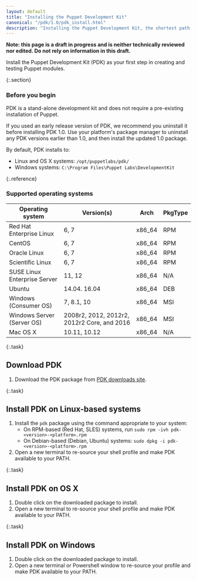 ```yaml
---
layout: default
title: "Installing the Puppet Development Kit"
canonical: "/pdk/1.0/pdk_install.html"
description: "Installing the Puppet Development Kit, the shortest path to developing better Puppet code."
---
```



**Note: this page is a draft in progress and is neither technically reviewed nor edited. Do not rely on information in this draft.**


Install the Puppet Development Kit (PDK) as your first step in creating and testing Puppet modules.

{:.section}
### Before you begin

PDK is a stand-alone development kit and does not require a pre-existing installation of Puppet.

If you used an early release version of PDK, we recommend you uninstall it before installing PDK 1.0. Use your platform's package manager to uninstall any PDK versions earlier than 1.0, and then install the updated 1.0 package.

By default, PDK installs to:

* Linux and OS X systems: `/opt/puppetlabs/pdk/`
* Windows systems: `C:\Program Files\Puppet Labs\DevelopmentKit`

{:.reference}
### Supported operating systems

| Operating system | Version(s) | Arch | PkgType |
| ---------------- | ---------- | ---- | ------- |
| Red Hat Enterprise Linux | 6, 7 | x86_64 | RPM |
| CentOS | 6, 7 | x86_64 | RPM |
| Oracle Linux | 6, 7 | x86_64 | RPM |
| Scientific Linux | 6, 7 | x86_64 | RPM |
| SUSE Linux Enterprise Server | 11, 12 | x86_64 | N/A |
| Ubuntu | 14.04. 16.04 | x86_64 | DEB |
| Windows (Consumer OS) | 7, 8.1, 10 | x86_64 | MSI |
| Windows Server (Server OS) | 2008r2, 2012, 2012r2, 2012r2 Core, and 2016 | x86_64 | MSI |
| Mac OS X | 10.11, 10.12 | x86_64 | N/A |


{:.task}

## Download PDK

1. Download the PDK package from [PDK downloads site](https://puppet.com/download-puppet-development-kit).

{:.task}
## Install PDK on Linux-based systems 

1. Install the `pdk` package using the command appropriate to your system:
   * On RPM-based (Red Hat, SLES) systems, run `sudo rpm -ivh pdk-<version>-<platform>.rpm`
   * On Debian-based (Debian, Ubuntu) systems: `sudo dpkg -i pdk-<version>-<platform>.rpm`
1. Open a new terminal to re-source your shell profile and make PDK available to your PATH.

{:.task}
## Install PDK on OS X

1. Double click on the downloaded package to install.
2. Open a new terminal to re-source your shell profile and make PDK available to your PATH.

{:.task}
## Install PDK on Windows

1. Double click on the downloaded package to install.
1. Open a new terminal or Powershell window to re-source your profile and make PDK available to your PATH.
 

